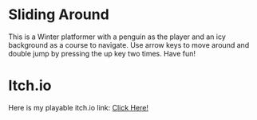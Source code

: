 # Sliding Around
This is a Winter platformer with a penguin as the player and an icy background as a course to navigate.   Use arrow keys to move around and double jump by pressing the up key two times. Have fun!
# Itch.io
Here is my playable itch.io link: [Click Here!](https://opu314.itch.io/sliding-around)
